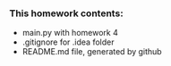 ### This homework contents:
* main.py with homework 4
* .gitignore for .idea folder
* README.md file, generated by github